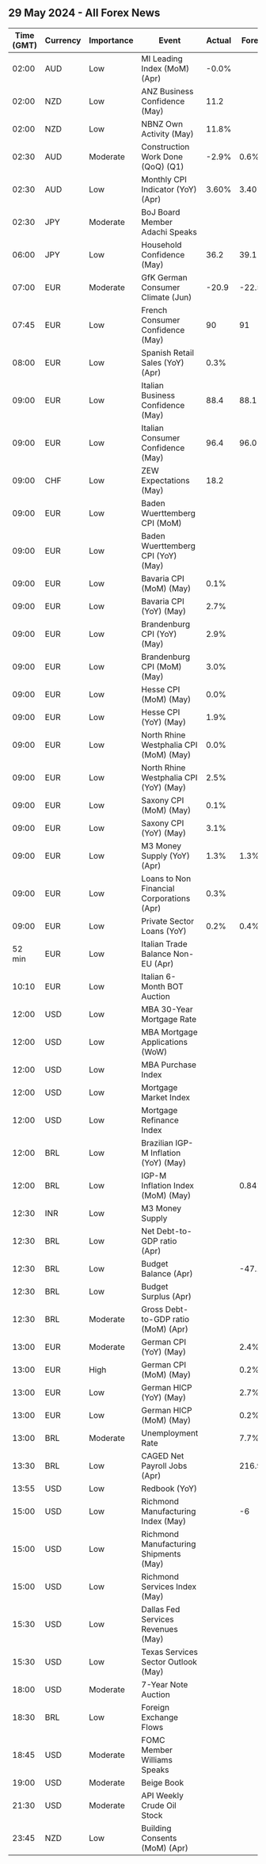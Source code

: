 ## 29 May 2024 - All Forex News

| Time (GMT) | Currency | Importance | Event | Actual | Forecast | Previous |
|------|----------|------------|-------|--------|----------|----------|
| 02:00 | AUD | Low | MI Leading Index (MoM) (Apr) | -0.0% |  | -0.1% |
| 02:00 | NZD | Low | ANZ Business Confidence (May) | 11.2 |  | 14.9 |
| 02:00 | NZD | Low | NBNZ Own Activity (May) | 11.8% |  | 14.3% |
| 02:30 | AUD | Moderate | Construction Work Done (QoQ) (Q1) | -2.9% | 0.6% | 1.8% |
| 02:30 | AUD | Low | Monthly CPI Indicator (YoY) (Apr) | 3.60% | 3.40% | 3.50% |
| 02:30 | JPY | Moderate | BoJ Board Member Adachi Speaks |  |  |  |
| 06:00 | JPY | Low | Household Confidence (May) | 36.2 | 39.1 | 38.3 |
| 07:00 | EUR | Moderate | GfK German Consumer Climate (Jun) | -20.9 | -22.5 | -24.0 |
| 07:45 | EUR | Low | French Consumer Confidence (May) | 90 | 91 | 90 |
| 08:00 | EUR | Low | Spanish Retail Sales (YoY) (Apr) | 0.3% |  | 0.9% |
| 09:00 | EUR | Low | Italian Business Confidence (May) | 88.4 | 88.1 | 87.6 |
| 09:00 | EUR | Low | Italian Consumer Confidence (May) | 96.4 | 96.0 | 95.2 |
| 09:00 | CHF | Low | ZEW Expectations (May) | 18.2 |  | 17.6 |
| 09:00 | EUR | Low | Baden Wuerttemberg CPI (MoM) |  |  | 0.3% |
| 09:00 | EUR | Low | Baden Wuerttemberg CPI (YoY) (May) |  |  | 2.1% |
| 09:00 | EUR | Low | Bavaria CPI (MoM) (May) | 0.1% |  | 0.6% |
| 09:00 | EUR | Low | Bavaria CPI (YoY) (May) | 2.7% |  | 2.5% |
| 09:00 | EUR | Low | Brandenburg CPI (YoY) (May) | 2.9% |  | 3.0% |
| 09:00 | EUR | Low | Brandenburg CPI (MoM) (May) | 3.0% |  | 0.6% |
| 09:00 | EUR | Low | Hesse CPI (MoM) (May) | 0.0% |  | 0.6% |
| 09:00 | EUR | Low | Hesse CPI (YoY) (May) | 1.9% |  | 1.9% |
| 09:00 | EUR | Low | North Rhine Westphalia CPI (MoM) (May) | 0.0% |  | 0.3% |
| 09:00 | EUR | Low | North Rhine Westphalia CPI (YoY) (May) | 2.5% |  | 2.3% |
| 09:00 | EUR | Low | Saxony CPI (MoM) (May) | 0.1% |  | 0.6% |
| 09:00 | EUR | Low | Saxony CPI (YoY) (May) | 3.1% |  | 2.7% |
| 09:00 | EUR | Low | M3 Money Supply (YoY) (Apr) | 1.3% | 1.3% | 0.9% |
| 09:00 | EUR | Low | Loans to Non Financial Corporations (Apr) | 0.3% |  | 0.4% |
| 09:00 | EUR | Low | Private Sector Loans (YoY) | 0.2% | 0.4% | 0.2% |
| 52 min | EUR | Low | Italian Trade Balance Non-EU (Apr) |  |  | 5.60B |
| 10:10 | EUR | Low | Italian 6-Month BOT Auction |  |  | 3.661% |
| 12:00 | USD | Low | MBA 30-Year Mortgage Rate |  |  | 7.01% |
| 12:00 | USD | Low | MBA Mortgage Applications (WoW) |  |  | 1.9% |
| 12:00 | USD | Low | MBA Purchase Index |  |  | 140.0 |
| 12:00 | USD | Low | Mortgage Market Index |  |  | 201.9 |
| 12:00 | USD | Low | Mortgage Refinance Index |  |  | 536.9 |
| 12:00 | BRL | Low | Brazilian IGP-M Inflation (YoY) (May) |  |  | -3.04% |
| 12:00 | BRL | Low | IGP-M Inflation Index (MoM) (May) |  | 0.84% | 0.31% |
| 12:30 | INR | Low | M3 Money Supply |  |  | 11.1% |
| 12:30 | BRL | Low | Net Debt-to-GDP ratio (Apr) |  |  | 61.1% |
| 12:30 | BRL | Low | Budget Balance (Apr) |  | -47.100B | -62.981B |
| 12:30 | BRL | Low | Budget Surplus (Apr) |  |  | 1.177B |
| 12:30 | BRL | Moderate | Gross Debt-to-GDP ratio (MoM) (Apr) |  |  | 75.7% |
| 13:00 | EUR | Moderate | German CPI (YoY) (May) |  | 2.4% | 2.2% |
| 13:00 | EUR | High | German CPI (MoM) (May) |  | 0.2% | 0.5% |
| 13:00 | EUR | Low | German HICP (YoY) (May) |  | 2.7% | 2.4% |
| 13:00 | EUR | Low | German HICP (MoM) (May) |  | 0.2% | 0.6% |
| 13:00 | BRL | Moderate | Unemployment Rate |  | 7.7% | 7.9% |
| 13:30 | BRL | Low | CAGED Net Payroll Jobs (Apr) |  | 216.95K | 244.32K |
| 13:55 | USD | Low | Redbook (YoY) |  |  | 5.5% |
| 15:00 | USD | Low | Richmond Manufacturing Index (May) |  | -6 | -7 |
| 15:00 | USD | Low | Richmond Manufacturing Shipments (May) |  |  | -10 |
| 15:00 | USD | Low | Richmond Services Index (May) |  |  | -13 |
| 15:30 | USD | Low | Dallas Fed Services Revenues (May) |  |  | 0.3 |
| 15:30 | USD | Low | Texas Services Sector Outlook (May) |  |  | -10.6 |
| 18:00 | USD | Moderate | 7-Year Note Auction |  |  | 4.716% |
| 18:30 | BRL | Low | Foreign Exchange Flows |  |  | -0.745B |
| 18:45 | USD | Moderate | FOMC Member Williams Speaks |  |  |  |
| 19:00 | USD | Moderate | Beige Book |  |  |  |
| 21:30 | USD | Moderate | API Weekly Crude Oil Stock |  |  | 2.480M |
| 23:45 | NZD | Low | Building Consents (MoM) (Apr) |  |  | -0.2% |

